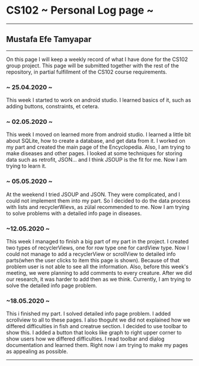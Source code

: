 # CS102 ~ Personal Log page ~
****
## Mustafa Efe Tamyapar
****

On this page I will keep a weekly record of what I have done for the CS102 group project. This page will be submitted together with the rest of the repository, in partial fulfillment of the CS102 course requirements.

### ~ 25.04.2020 ~
This week I started to work on android studio. I learned basics of it, such as adding buttons, constraints, et cetera. 

### ~ 02.05.2020 ~
This week I moved on learned more from android studio. I learned a little bit about SQLite, how to create a database, and get data from it. I worked on my part and created the main page of the Encyclopedia. Also, I am trying to make diseases and other pages. I looked at some techniques for storing data such as retrofit, JSON... and I think JSOUP is the fit for me. Now I am trying to learn it.

### ~ 05.05.2020 ~
At the weekend I tried JSOUP and JSON. They were complicated, and I could not implement them into my part. So I decided to do the data process with lists and recyclerWievs, as zülal recommended to me. Now I am trying to solve problems with a detailed info page in diseases.

### ~12.05.2020 ~
This week I managed to finish a big part of my part in the project. I created two types of recyclerViews, one for row type one for cardView type. Now I could not manage to add a recyclerView or scrollView to detailed info parts(when the user clicks to item this page is shown). Because of that problem user is not able to see all the information. Also, before this week's meeting, we were planning to add comments to every creature. After we did our research, it was harder to add then as we think. Currently, I am trying to solve the detailed info page problem.

### ~18.05.2020 ~
This i finished my part. I solved detailed info page problem. I added scrollview to all to these pages. I also thoguht we did not explained how we differed difficulties in fish and creatrue section. I decided to use toolbar to show this. I added a button that looks like graph to right upper corner to show users how we differed difficulties. I read toolbar and dialog documentation and learned them.
Right now i am trying to make my pages as appealing as possible.
****
